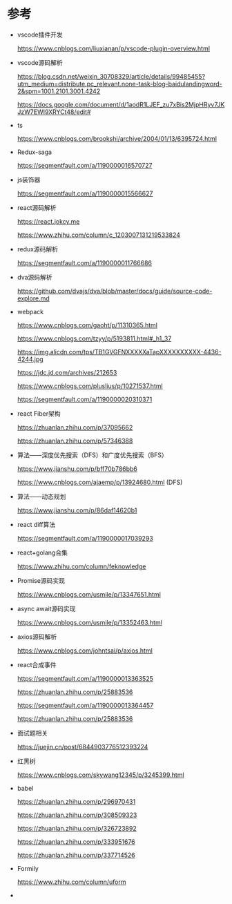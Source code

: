 # 参考

- vscode插件开发

  https://www.cnblogs.com/liuxianan/p/vscode-plugin-overview.html

- vscode源码解析

  https://blog.csdn.net/weixin_30708329/article/details/99485455?utm_medium=distribute.pc_relevant.none-task-blog-baidulandingword-2&spm=1001.2101.3001.4242

  https://docs.google.com/document/d/1aodR1LJEF_zu7xBis2MjpHRyv7JKJzW7EWI9XRYCt48/edit#

- ts

  https://www.cnblogs.com/brookshi/archive/2004/01/13/6395724.html

- Redux-saga

  https://segmentfault.com/a/1190000016570727

- js装饰器

  https://segmentfault.com/a/1190000015566627

- react源码解析

  https://react.jokcy.me

  https://www.zhihu.com/column/c_1203007131219533824

- redux源码解析

  https://segmentfault.com/a/1190000011766686

- dva源码解析

  https://github.com/dvajs/dva/blob/master/docs/guide/source-code-explore.md

- webpack

  https://www.cnblogs.com/gaoht/p/11310365.html

  https://www.cnblogs.com/tzyy/p/5193811.html#_h1_37

  https://img.alicdn.com/tps/TB1GVGFNXXXXXaTapXXXXXXXXXX-4436-4244.jpg

  https://jdc.jd.com/archives/212653

  https://www.cnblogs.com/pluslius/p/10271537.html

  https://segmentfault.com/a/1190000020310371

- react Fiber架构

  https://zhuanlan.zhihu.com/p/37095662

  https://zhuanlan.zhihu.com/p/57346388

- 算法——深度优先搜索（DFS）和广度优先搜索（BFS）

  https://www.jianshu.com/p/bff70b786bb6

  https://www.cnblogs.com/ajaemp/p/13924680.html   (DFS)

- 算法——动态规划

  https://www.jianshu.com/p/86daf14620b1

- react diff算法

  https://segmentfault.com/a/1190000017039293

- react+golang合集

  https://www.zhihu.com/column/feknowledge

- Promise源码实现

  https://www.cnblogs.com/usmile/p/13347651.html

- async await源码实现

  https://www.cnblogs.com/usmile/p/13352463.html

- axios源码解析

  https://www.cnblogs.com/johntsai/p/axios.html

- react合成事件

  https://segmentfault.com/a/1190000013363525

  https://zhuanlan.zhihu.com/p/25883536

  https://segmentfault.com/a/1190000013364457

  https://zhuanlan.zhihu.com/p/25883536

- 面试题相关

  https://juejin.cn/post/6844903776512393224

- 红黑树

  https://www.cnblogs.com/skywang12345/p/3245399.html

- babel

  https://zhuanlan.zhihu.com/p/296970431

  https://zhuanlan.zhihu.com/p/308509323

  https://zhuanlan.zhihu.com/p/326723892
  
  https://zhuanlan.zhihu.com/p/333951676
  
  https://zhuanlan.zhihu.com/p/337714526
  
- Formily

  https://www.zhihu.com/column/uform

- 